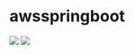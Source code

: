 # awsspringboot

<img src="https://github.com/devcys22/awsspringboot/assets/78769412/9f75f545-ac0b-44bb-b346-ee22c578ba85"/>
<img src="https://github.com/devcys22/awsspringboot/assets/78769412/c9e55089-7184-4481-9530-86ed04928dd6"/>
